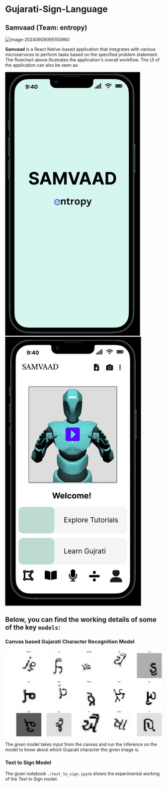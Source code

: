 # Gujarati-Sign-Language

## Samvaad (Team: entropy)

![image-20240909095150960](/home/mohak/.config/Typora/typora-user-images/image-20240909095150960.png)

**Samvaad** is a React Native-based application that integrates with various microservices to perform tasks based on the specified problem statement. The flowchart above illustrates the application's overall workflow. The UI of the application can also be seen as: 

![image-UI2](./public/UI2.jpeg)
![image-UI1](./public/UI1.jpeg)


## Below, you can find the working details of some of the key `models`:

### Canvas based Gujarati Character Recognition Model

![image-OCR](./public/OCR.jpeg)

The given model takes input from the canvas and run the inference on the model to know about which Gujarati character the given image is. 

### Text to Sign Model 
The given notebook `./text_to_sign.ipynb` shows the experimental working of the Text to Sign model.